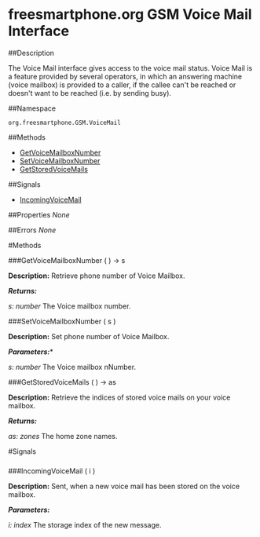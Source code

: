 
# freesmartphone.org GSM Voice Mail Interface
            
##Description


The Voice Mail interface gives access to the voice mail status.   Voice Mail is a feature provided by several operators, in which an answering  machine (voice mailbox) is provided to a caller, if the callee can't be  reached or doesn't want to be reached (i.e. by sending busy).


##Namespace


```org.freesmartphone.GSM.VoiceMail```


##Methods

* [GetVoiceMailboxNumber](#GetVoiceMailboxNumber)
* [SetVoiceMailboxNumber](#SetVoiceMailboxNumber)
* [GetStoredVoiceMails](#GetStoredVoiceMails)


##Signals

* [IncomingVoiceMail](#IncomingVoiceMail)


##Properties
*None*

##Errors
*None*

#Methods

###<a name="GetVoiceMailboxNumber">GetVoiceMailboxNumber</a> ( ) &rarr; s


**Description:** Retrieve phone number of Voice Mailbox. 

***Returns:***

<i>s: number</i>
The Voice mailbox number. 



###<a name="SetVoiceMailboxNumber">SetVoiceMailboxNumber</a> ( s )


**Description:** Set phone number of Voice Mailbox. 

***Parameters:****

<i>s: number</i>
The Voice mailbox nNumber. 



###<a name="GetStoredVoiceMails">GetStoredVoiceMails</a> ( ) &rarr; as


**Description:** Retrieve the indices of stored voice mails on your voice mailbox. 

***Returns:***

<i>as: zones</i>
The home zone names. 



#Signals

###
###<a name="IncomingVoiceMail">IncomingVoiceMail</a> ( i )

**Description:** Sent, when a new voice mail has been stored on the voice mailbox. 

***Parameters:***

<i>i: index</i>
The storage index of the new message. 




